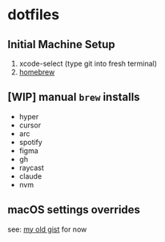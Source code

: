 # dotfiles

## Initial Machine Setup

1. xcode-select (type git into fresh terminal)
2. [homebrew](https://brew.sh/)

## [WIP] manual `brew` installs

- hyper
- cursor
- arc
- spotify
- figma
- gh
- raycast
- claude
- nvm

## macOS settings overrides

see: [my old gist](https://gist.github.com/martinlaws/11b0d3a75538c77ade4cae22b7cfcbd6#file-setup-sh-L209-L351) for now
